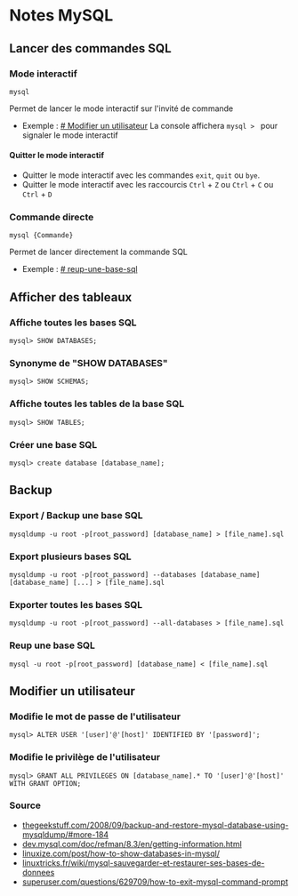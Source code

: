 # Notes MySQL
## Lancer des commandes SQL
### Mode interactif
```
mysql
```
Permet de lancer le mode interactif sur l'invité de commande
- Exemple : [# Modifier un utilisateur](#Modifier-un-utilisateur)
La console affichera `mysql > ` pour signaler le mode interactif

#### Quitter le mode interactif
- Quitter le mode interactif avec les commandes `exit`, `quit` ou `bye`.
- Quitter le mode interactif avec les raccourcis `Ctrl` + `Z` ou `Ctrl` + `C` ou `Ctrl` + `D`

### Commande directe
```
mysql {Commande}
```
Permet de lancer directement la commande SQL
- Exemple : [# reup-une-base-sql](#reup-une-base-sql)

## Afficher des tableaux
### Affiche toutes les bases SQL
```
mysql> SHOW DATABASES;
```

### Synonyme de "SHOW DATABASES"
```
mysql> SHOW SCHEMAS;
```

### Affiche toutes les tables de la base SQL
```
mysql> SHOW TABLES;
```

### Créer une base SQL
```
mysql> create database [database_name];
```

## Backup
### Export / Backup une base SQL
```
mysqldump -u root -p[root_password] [database_name] > [file_name].sql
```

### Export plusieurs bases SQL
```
mysqldump -u root -p[root_password] --databases [database_name] [database_name] [...] > [file_name].sql
```

### Exporter toutes les bases SQL
```
mysqldump -u root -p[root_password] --all-databases > [file_name].sql
```

### Reup une base SQL
```
mysql -u root -p[root_password] [database_name] < [file_name].sql
```

## Modifier un utilisateur
### Modifie le mot de passe de l'utilisateur
```
mysql> ALTER USER '[user]'@'[host]' IDENTIFIED BY '[password]';
```

### Modifie le privilège de l'utilisateur
```
mysql> GRANT ALL PRIVILEGES ON [database_name].* TO '[user]'@'[host]' WITH GRANT OPTION;
```

### Source
- [thegeekstuff.com/2008/09/backup-and-restore-mysql-database-using-mysqldump/#more-184](https://www.thegeekstuff.com/2008/09/backup-and-restore-mysql-database-using-mysqldump/#more-184)
- [dev.mysql.com/doc/refman/8.3/en/getting-information.html](https://dev.mysql.com/doc/refman/8.3/en/getting-information.html)
- [linuxize.com/post/how-to-show-databases-in-mysql/](https://linuxize.com/post/how-to-show-databases-in-mysql/)
- [linuxtricks.fr/wiki/mysql-sauvegarder-et-restaurer-ses-bases-de-donnees](https://www.linuxtricks.fr/wiki/mysql-sauvegarder-et-restaurer-ses-bases-de-donnees)
- [superuser.com/questions/629709/how-to-exit-mysql-command-prompt](https://superuser.com/questions/629709/how-to-exit-mysql-command-prompt)
